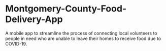 # Montgomery-County-Food-Delivery-App
A mobile app to streamline the process of connecting local volunteers to people in need who are unable to leave their homes to receive food due to COVID-19.
